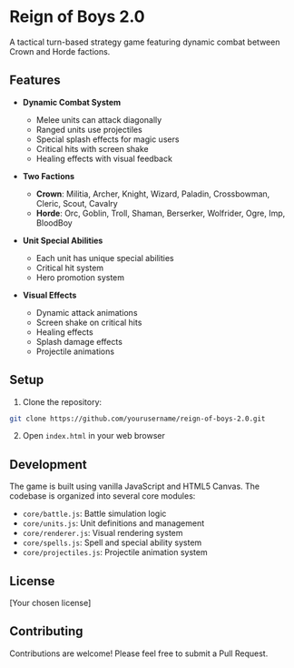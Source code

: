 # Reign of Boys 2.0

A tactical turn-based strategy game featuring dynamic combat between Crown and Horde factions.

## Features

- **Dynamic Combat System**
  - Melee units can attack diagonally
  - Ranged units use projectiles
  - Special splash effects for magic users
  - Critical hits with screen shake
  - Healing effects with visual feedback

- **Two Factions**
  - **Crown**: Militia, Archer, Knight, Wizard, Paladin, Crossbowman, Cleric, Scout, Cavalry
  - **Horde**: Orc, Goblin, Troll, Shaman, Berserker, Wolfrider, Ogre, Imp, BloodBoy

- **Unit Special Abilities**
  - Each unit has unique special abilities
  - Critical hit system
  - Hero promotion system

- **Visual Effects**
  - Dynamic attack animations
  - Screen shake on critical hits
  - Healing effects
  - Splash damage effects
  - Projectile animations

## Setup

1. Clone the repository:
```bash
git clone https://github.com/yourusername/reign-of-boys-2.0.git
```

2. Open `index.html` in your web browser

## Development

The game is built using vanilla JavaScript and HTML5 Canvas. The codebase is organized into several core modules:

- `core/battle.js`: Battle simulation logic
- `core/units.js`: Unit definitions and management
- `core/renderer.js`: Visual rendering system
- `core/spells.js`: Spell and special ability system
- `core/projectiles.js`: Projectile animation system

## License

[Your chosen license]

## Contributing

Contributions are welcome! Please feel free to submit a Pull Request. 